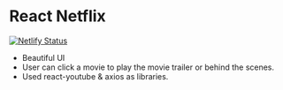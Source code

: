 # React Netflix
[![Netlify Status](https://api.netlify.com/api/v1/badges/2c6e53a2-190c-4f91-b043-f63b869926e9/deploy-status)](https://app.netlify.com/sites/netflix-cwr/deploys)
- Beautiful UI
- User can click a movie to play the movie trailer or behind the scenes.
- Used react-youtube & axios as libraries. 
